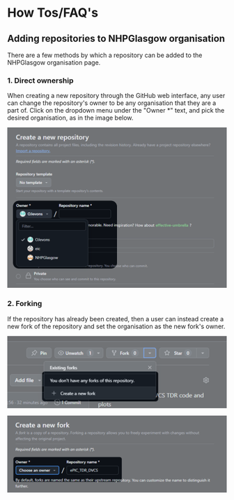 # How Tos/FAQ's

## Adding repositories to NHPGlasgow organisation

There are a few methods by which a repository can be added to the NHPGlasgow organisation page.

### 1. Direct ownership

When creating a new repository through the GitHub web interface, any user can change the repository's owner to be any organisation that they are a part of. Click on the dropdown menu under the "Owner *" text, and pick the desired organisation, as in the image below.

![Setting the owner of a new repo](RepoOwner.png "Setting the owner of a repo")

### 2. Forking

If the repository has already been created, then a user can instead create a new fork of the repository and set the organisation as the new fork's owner.

![Creating a fork](CreateFork.png "Creating a fork from an existing repo")

![Owner of a fork](ForkOwner.png "Setting the owner of a new fork")
